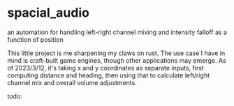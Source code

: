 # spacial_audio
an automation for handling left-right channel mixing and intensity falloff as a function of position


This little project is me sharpening my claws on rust. The use case I have in mind is craft-built game engines, though other applications may emerge. As of 2023/3/12, it's taking x and y coordinates as separate inputs, first computing distance and heading, then using that to calculate left/right channel mix and overall volume adjustments.

todo: 
